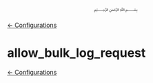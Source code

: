 <p align=center>
   ﷽
</p>

[← Configurations](/docs/CONFIGURATION.md)

# allow_bulk_log_request


[← Configurations](/docs/CONFIGURATION.md)

